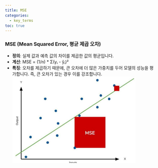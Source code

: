 ```yaml
---
title: MSE
categories:
  - key_terms
toc: true
---
```


### MSE (Mean Squared Error, 평균 제곱 오차)

- **정의**: 실제 값과 예측 값의 차이를 제곱한 값의 평균입니다.
- **계산**: MSE = (1/n) * Σ(yᵢ - ŷᵢ)²
- **특징**: 오차를 제곱하기 때문에, 큰 오차에 더 많은 가중치를 두어 모델의 성능을 평가합니다. 즉, 큰 오차가 있는 경우 이를 강조합니다.
	![image](https://github.com/code7ssage/code7ssage.github.io/blob/master/assets/attached%20file/Pasted%20image%2020240104141559.png?raw=true)
